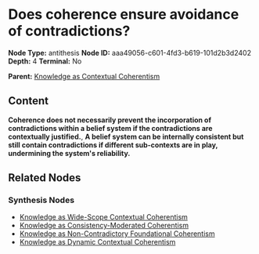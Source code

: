 # Does coherence ensure avoidance of contradictions?

**Node Type:** antithesis
**Node ID:** aaa49056-c601-4fd3-b619-101d2b3d2402
**Depth:** 4
**Terminal:** No

**Parent:** [Knowledge as Contextual Coherentism](knowledge-as-contextual-coherentism-synthesis-452b7878-4d7a-4151-b084-69672140a175.md)

## Content

**Coherence does not necessarily prevent the incorporation of contradictions within a belief system if the contradictions are contextually justified.**, **A belief system can be internally consistent but still contain contradictions if different sub-contexts are in play, undermining the system's reliability.**

## Related Nodes

### Synthesis Nodes

- [Knowledge as Wide-Scope Contextual Coherentism](knowledge-as-wide-scope-contextual-coherentism-synthesis-0ec33adf-5214-4358-baac-512561dc80b3.md)
- [Knowledge as Consistency-Moderated Coherentism](knowledge-as-consistency-moderated-coherentism-synthesis-c6ce5fae-225e-49a3-8ade-fd106697d269.md)
- [Knowledge as Non-Contradictory Foundational Coherentism](knowledge-as-non-contradictory-foundational-coherentism-synthesis-ed86b99c-55e9-473d-89fc-391f4457be5c.md)
- [Knowledge as Dynamic Contextual Coherentism](knowledge-as-dynamic-contextual-coherentism-synthesis-c1e256d9-923e-4a87-a516-db9fea1445d3.md)
